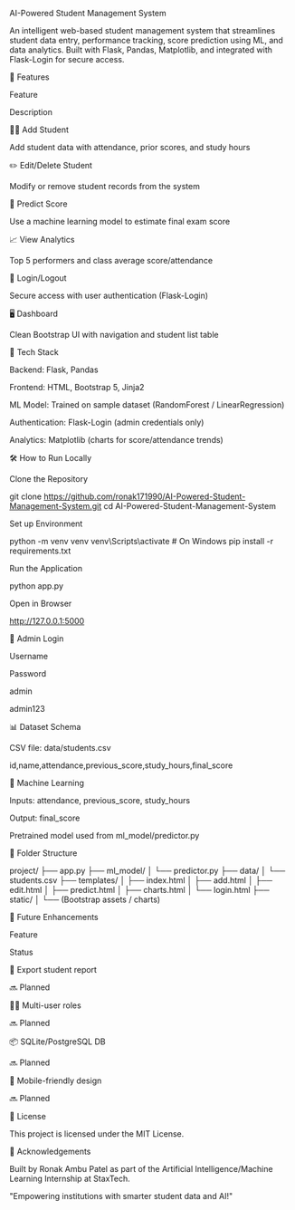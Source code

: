 AI-Powered Student Management System

An intelligent web-based student management system that streamlines student data entry, performance tracking, score prediction using ML, and data analytics. Built with Flask, Pandas, Matplotlib, and integrated with Flask-Login for secure access.

🚀 Features

Feature

Description

🧑‍🎓 Add Student

Add student data with attendance, prior scores, and study hours

✏️ Edit/Delete Student

Modify or remove student records from the system

🤖 Predict Score

Use a machine learning model to estimate final exam score

📈 View Analytics

Top 5 performers and class average score/attendance

🔐 Login/Logout

Secure access with user authentication (Flask-Login)

🖥️ Dashboard

Clean Bootstrap UI with navigation and student list table

📁 Tech Stack

Backend: Flask, Pandas

Frontend: HTML, Bootstrap 5, Jinja2

ML Model: Trained on sample dataset (RandomForest / LinearRegression)

Authentication: Flask-Login (admin credentials only)

Analytics: Matplotlib (charts for score/attendance trends)

🛠️ How to Run Locally

Clone the Repository

git clone https://github.com/ronak171990/AI-Powered-Student-Management-System.git
cd AI-Powered-Student-Management-System

Set up Environment

python -m venv venv
venv\Scripts\activate         # On Windows
pip install -r requirements.txt

Run the Application

python app.py

Open in Browser

http://127.0.0.1:5000

🔑 Admin Login

Username

Password

admin

admin123

📊 Dataset Schema

CSV file: data/students.csv

id,name,attendance,previous_score,study_hours,final_score

🧠 Machine Learning

Inputs: attendance, previous_score, study_hours

Output: final_score

Pretrained model used from ml_model/predictor.py

📌 Folder Structure

project/
├── app.py
├── ml_model/
│   └── predictor.py
├── data/
│   └── students.csv
├── templates/
│   ├── index.html
│   ├── add.html
│   ├── edit.html
│   ├── predict.html
│   ├── charts.html
│   └── login.html
├── static/
│   └── (Bootstrap assets / charts)

🚧 Future Enhancements

Feature

Status

📄 Export student report

🔜 Planned

🧑‍💼 Multi-user roles

🔜 Planned

📦 SQLite/PostgreSQL DB

🔜 Planned

📱 Mobile-friendly design

🔜 Planned

📃 License

This project is licensed under the MIT License.

🙌 Acknowledgements

Built by Ronak Ambu Patel as part of the Artificial Intelligence/Machine Learning Internship at StaxTech.

"Empowering institutions with smarter student data and AI!"